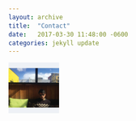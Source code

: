 ```yaml
---
layout: archive
title:  "Contact"
date:   2017-03-30 11:48:00 -0600
categories: jekyll update
---
```

<img src="../assets/images/FB-profie.jpg" alt="Profile Picture" style="width:100px;height:100px;">
